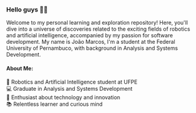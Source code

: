 ### Hello guys 🖖🏾

Welcome to my personal learning and exploration repository! Here, you'll dive into a universe of discoveries related to the exciting fields of robotics and artificial intelligence, accompanied by my passion for software development. My name is João Marcos, I'm a student at the Federal University of Pernambuco, with background in Analysis and Systems Development.

#### About Me:


🧠 Robotics and Artificial Intelligence student at UFPE <br>
💻 Graduate in Analysis and Systems Development <br>
🚀 Enthusiast about technology and innovation <br>
📚 Relentless learner and curious mind <br>
